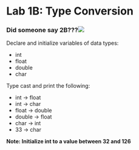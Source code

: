 # Lab 1B: Type Conversion

### Did someone say 2B???![](/assets/bug.png)

Declare and initialize variables of data types:

* int
* float
* double
* char

Type cast and print the following:

* int -&gt; float
* int -&gt; char
* float -&gt; double
* double -&gt; float
* char -&gt; int
* 33 -&gt; char

**Note: Initialize int to a value between 32 and 126**

